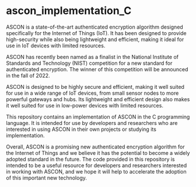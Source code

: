 # ascon_implementation_C
ASCON is a state-of-the-art authenticated encryption algorithm designed specifically for the Internet of Things (IoT). It has been designed to provide high-security while also being lightweight and efficient, making it ideal for use in IoT devices with limited resources.

ASCON has recently been named as a finalist in the National Institute of Standards and Technology (NIST) competition for a new standard for authenticated encryption. The winner of this competition will be announced in the fall of 2022.

ASCON is designed to be highly secure and efficient, making it well suited for use in a wide range of IoT devices, from small sensor nodes to more powerful gateways and hubs. Its lightweight and efficient design also makes it well suited for use in low-power devices with limited resources.

This repository contains an implementation of ASCON in the C programming language. It is intended for use by developers and researchers who are interested in using ASCON in their own projects or studying its implementation.

Overall, ASCON is a promising new authenticated encryption algorithm for the Internet of Things and we believe it has the potential to become a widely adopted standard in the future. The code provided in this repository is intended to be a useful resource for developers and researchers interested in working with ASCON, and we hope it will help to accelerate the adoption of this important new technology.

